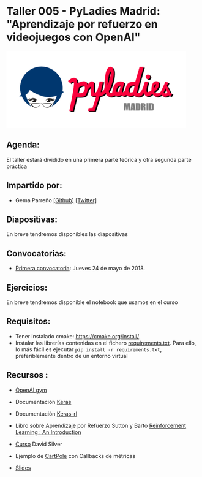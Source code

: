 # Taller 005 - PyLadies Madrid: "Aprendizaje por refuerzo en videojuegos con OpenAI"

<img src="./images/pyladiesmadrid_alargado.png" height="200"> 


## Agenda:

El taller estará dividido en una primera parte teórica y otra segunda parte práctica


## Impartido por:

* Gema Parreño  [[Github]](https://github.com/SoyGema) [[Twitter]](https://twitter.com/SoyGema)


## Diapositivas:

En breve tendremos disponibles las diapositivas


## Convocatorias:

* [Primera convocatoria](https://www.meetup.com/es-ES/PyLadiesMadrid/events/250570447/): Jueves 24 de mayo de 2018.


## Ejercicios:

En breve tendremos disponible el notebook que usamos en el curso


## Requisitos:

* Tener instalado cmake: https://cmake.org/install/
* Instalar las librerías contenidas en el fichero [requirements.txt](/requirements.txt). Para ello, lo más fácil es ejecutar ```pip install -r requirements.txt```, preferiblemente dentro de un entorno virtual


## Recursos :

* [OpenAI gym](https://gym.openai.com)

* Documentación [Keras](https://keras.io)

* Documentación [Keras-rl](https://keras-rl.readthedocs.io/en/latest/)

* Libro sobre Aprendizaje por Refuerzo Sutton y Barto [Reinforcement Learning : An Introduction](http://incompleteideas.net/book/bookdraft2017nov5.pdf)

* [Curso](https://www.youtube.com/watch?v=2pWv7GOvuf0&t=1s) David Silver

* Ejemplo de [CartPole](https://github.com/SoyGema/OpenAI/blob/master/QLearning/Classic_control/DQNClassicControlAgent%20_%20CartPole_v1.ipynb) con Callbacks de métricas 

* [Slides](https://github.com/SoyGema/taller_005_openai_rl/blob/master/images/Presentación_Taller_Gema_Parreño.pptx)
